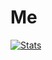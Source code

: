 # Me
[![Stats](https://github-readme-stats.vercel.app/api?username=St0na)](https://github.com/St0na/github-readme-stats)
